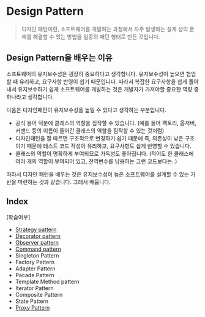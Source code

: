 # Design Pattern
> 디자인 패턴이란, 소프트웨어를 개발하는 과정에서 자주 발생하는 설계 상의 문제를 해결할 수 있는 방법을 일종의 패턴 형태로 만든 것입니다.

## Design Pattern을 배우는 이유
소프트웨어의 유지보수성은 굉장히 중요하다고 생각합니다. 유지보수성이 높으면 협업할 때 유리하고, 요구사항 반영이 쉽기 때문입니다. 따라서 복잡한 요구사항을 쉽게 풀어내서 유지보수하기 쉽게 소프트웨어를 개발하는 것은 개발자가 가져야할 중요한 역량 중 하나라고 생각합니다.

다음은 디자인패턴이 유지보수성을 높일 수 있다고 생각하는 부분입니다.
- 공식 용어 덕분에 클래스의 역할을 짐작할 수 있습니다. (예를 들어 팩토리, 옵저버, 커맨드 등의 이름이 들어간 클래스의 역할을 짐작할 수 있는 것처럼)
- 디자인패턴을 잘 따르면 구조적으로 변경하기 쉽기 때문에 즉, 의존성이 낮은 구조이기 때문에 테스트 코드 작성이 유리하고, 요구사항도 쉽게 반영할 수 있습니다.
- 클래스의 역할이 명확하게 부여되므로 가독성도 좋아집니다. (적어도 한 클래스에 여러 개의 역할이 부여되어 있고, 전역변수를 남용하는 그런 코드보다는..)

따라서 디자인 패턴을 배우는 것은 유지보수성이 높은 소프트웨어를 설계할 수 있는 기반을 마련하는 것과 같습니다. 그래서 배웁니다.

## Index
[학습여부]
- [Strategy pattern](./strategy-pattern.md)
- [Decorator pattern](./decorator-pattern.md)
- [Observer pattern](./observer-pattern.md)
- [Command pattern](./command-pattern.md)
- Singleton Pattern
- Factory Pattern
- Adapter Pattern
- Pacade Pattern
- Template Method pattern
- Iterator Pattern
- Composite Pattern
- State Pattern
- [Proxy Pattern](./proxy-pattern.md)
